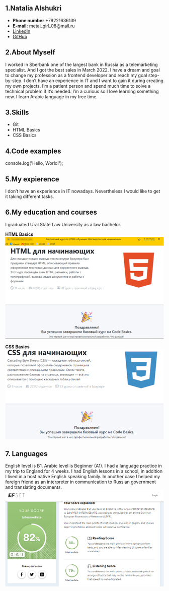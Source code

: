 ## 1.Natalia Alshukri

* **Phone number** +79221636139
* **E-mail:** metal_girl_08@mail.ru
* [LinkedIn](https://www.linkedin.com/in/natalie-alshukri-653a94235/)
* [GitHub](https://github.com/Emilyfreulein)

## 2.About Myself
I worked in Sberbank one of the largest bank in Russia as a telemarketing specialist. And I got the best sales in March 2022. I have a dream and goal to change my profession as a frontend developer and reach my goal step-by-step. I don’t have an experience in IT and I want to gain it during creating my own projects. 
I’m a patient person and spend much time to solve a technical problem if it’s needed. I’m a curious so I love learning something new. I learn Arabic language in my free time. 

## 3.Skills
* Git
* HTML Basics
* CSS Basics

## 4.Code examples
console.log('Hello, World!');

## 5.My expierence
I don’t have an experience in IT nowadays. Nevertheless I would like to get it 
taking different tasks.

## 6.My education and courses
I graduated Ural State Law University as a law bachelor.


**HTML Basics**
![Html Basics course.png](https://github.com/Emilyfreulein/rss-school/blob/gh-pages/Html%20Basics%20course.png)

**CSS Basics**
![CSS Basics](https://github.com/Emilyfreulein/rss-school/blob/gh-pages/css%20basics.png)

## 7. Languages
English level is B1. 
Arabic level is Beginner (A1).
I had a language practice in my trip to England for 4 weeks. I had English lessons in a school, in addition I lived in a host native English speaking family. In another case I helped my foreign friend as an interpreter in communication to Russian government and translating documents.
![Intermediate](https://github.com/Emilyfreulein/rss-school/blob/gh-pages/Intermediate.png)

